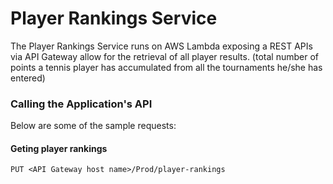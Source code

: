 # Player Rankings Service

The Player Rankings Service runs on AWS Lambda exposing a REST APIs via API Gateway allow for the retrieval of all player results. (total number of points a tennis player has accumulated from all the tournaments he/she has entered)

### Calling the Application's API

Below are some of the sample requests:

#### Geting player rankings
``` 
PUT <API Gateway host name>/Prod/player-rankings
```
